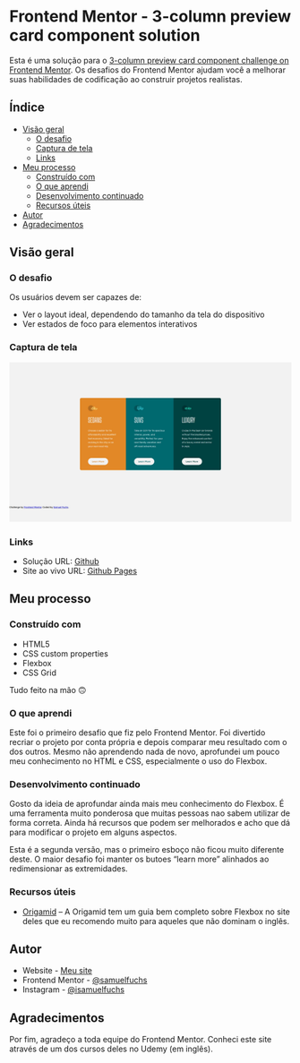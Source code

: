 # Frontend Mentor - 3-column preview card component solution

Esta é uma solução para o [3-column preview card component challenge on Frontend Mentor](https://www.frontendmentor.io/challenges/3column-preview-card-component-pH92eAR2-). Os desafios do Frontend Mentor ajudam você a melhorar suas habilidades de codificação ao construir projetos realistas.


## Índice

- [Visão geral](#overview)
  - [O desafio](#the-challenge)
  - [Captura de tela](#screenshot)
  - [Links](#links)
- [Meu processo](#my-process)
  - [Construído com](#built-with)
  - [O que aprendi](#what-i-learned)
  - [Desenvolvimento continuado](#continued-development)
  - [Recursos úteis](#useful-resources)
- [Autor](#author)
- [Agradecimentos](#acknowledgments)

## Visão geral 

### O desafio

Os usuários devem ser capazes de:

- Ver o layout ideal, dependendo do tamanho da tela do dispositivo
- Ver estados de foco para elementos interativos

### Captura de tela

![Captura de tela](https://github.com/samuelfuchs/coding-challenge-3-column/blob/main/screenshot-3-column.jpg)

### Links

- Solução URL: [Github](https://github.com/samuelfuchs/coding-challenge-3-column)
- Site ao vivo URL: [Github Pages]( https://samuelfuchs.github.io/coding-challenge-3-column/)

## Meu processo

### Construído com

- HTML5
- CSS custom properties
- Flexbox
- CSS Grid

Tudo feito na mão 🙃

### O que aprendi

Este foi o primeiro desafio que fiz pelo Frontend Mentor. Foi divertido recriar o projeto por conta própria e depois comparar meu resultado com o dos outros. Mesmo não aprendendo nada de novo, aprofundei um pouco meu conhecimento no HTML e CSS, especialmente o uso do Flexbox. 

### Desenvolvimento continuado

Gosto da ideia de aprofundar ainda mais meu conhecimento do Flexbox. É uma ferramenta muito ponderosa que muitas pessoas nao sabem utilizar de forma correta. Ainda há recursos que podem ser melhorados e acho que dá para modificar o projeto em alguns aspectos.

Esta é a segunda versão, mas o primeiro esboço não ficou muito diferente deste. O maior desafio foi manter os butoes “learn more” alinhados ao redimensionar as extremidades.

### Recursos úteis

- [Origamid](https://origamid.com/projetos/flexbox-guia-completo/) – A Origamid tem um guia bem completo sobre Flexbox no site deles que eu recomendo muito para aqueles que não dominam o inglês.

## Autor

- Website - [Meu site](https://samuel-fuchs.com.br/)
- Frontend Mentor - [@samuelfuchs](https://www.frontendmentor.io/profile/samuelfuchs)
- Instagram - [@isamuelfuchs](https://www.instagram.com/isamuelfuchs/)

## Agradecimentos

Por fim, agradeço a toda equipe do Frontend Mentor. Conheci este site através de um dos cursos deles no Udemy (em inglês).
